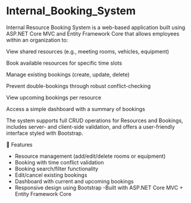 # Internal_Booking_System
Internal Resource Booking System is a web-based application built using ASP.NET Core MVC and Entity Framework Core that allows employees within an organization to:

View shared resources (e.g., meeting rooms, vehicles, equipment)

Book available resources for specific time slots

Manage existing bookings (create, update, delete)

Prevent double-bookings through robust conflict-checking

View upcoming bookings per resource

Access a simple dashboard with a summary of bookings

The system supports full CRUD operations for Resources and Bookings, includes server- and client-side validation, and offers a user-friendly interface styled with Bootstrap.

🔧 Features
- Resource management (add/edit/delete rooms or equipment)
- Booking with time conflict validation
- Booking search/filter functionality
- Edit/cancel existing bookings
- Dashboard with current and upcoming bookings
- Responsive design using Bootstrap
-Built with ASP.NET Core MVC + Entity Framework Core

